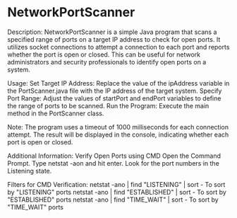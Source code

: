 # NetworkPortScanner

Description:
NetworkPortScanner is a simple Java program that scans a specified range of ports on a target IP address to check for open ports. It utilizes socket connections to attempt a connection to each port and reports whether the port is open or closed. This can be useful for network administrators and security professionals to identify open ports on a system.

Usage:
Set Target IP Address: Replace the value of the ipAddress variable in the PortScanner.java file with the IP address of the target system.
Specify Port Range: Adjust the values of startPort and endPort variables to define the range of ports to be scanned.
Run the Program: Execute the main method in the PortScanner class.

Note:
The program uses a timeout of 1000 milliseconds for each connection attempt.
The result will be displayed in the console, indicating whether each port is open or closed.

Additional Information:
Verify Open Ports using CMD
Open the Command Prompt.
Type netstat -aon and hit enter.
Look for the port numbers in the Listening state.

Filters for CMD Verification:
netstat -ano | find "LISTENING" | sort        - To sort by "LISTENING" ports                                                                                                  netstat -ano | find "ESTABLISHED" | sort      - To sort by "ESTABLISHED" ports                                                                                                  netstat -ano | find "TIME_WAIT" | sort        - To sort by "TIME_WAIT" ports



